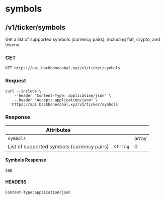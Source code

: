# symbols

## /v1/ticker/symbols

Get a list of supported symbols (currency pairs), including fiat, crypto, and
tokens

### GET

`GET https://api.backbonecabal.xyz/v1/ticker/symbols`

### Request

```
curl --include \
    --header "Content-Type: application/json" \
    --header "Accept: application/json" \
  'https://api.backbonecabal.xyz/v1/ticker/symbols'
```

### Response

| Attributes                                 |          |       |
| ------------------------------------------ | -------- | ----- |
| `symbols`                                  |          | array |
| List of supported symbols (currency pairs) | `string` | 0     |

#### Symbols Response

`200`

#### HEADERS

`Content-Type:application/json`
